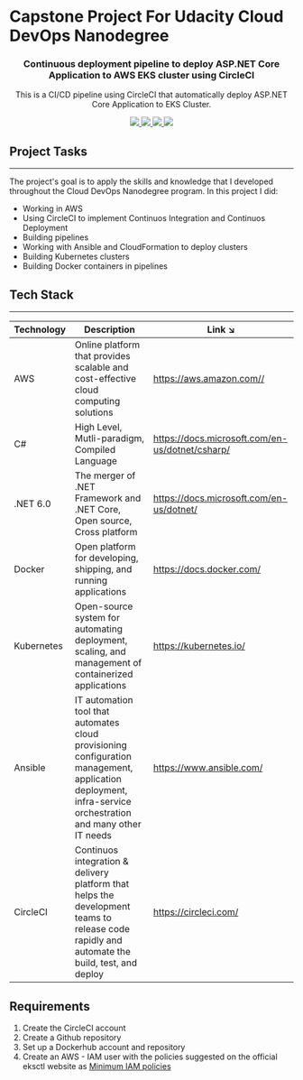 # Capstone Project For Udacity Cloud DevOps Nanodegree

<h3 align="center">Continuous deployment pipeline to deploy ASP.NET Core Application to AWS EKS cluster using CircleCI</h3>
<p align="center">This is a CI/CD pipeline using CircleCI that automatically deploy ASP.NET Core Application to EKS Cluster.</p>

<p align="center">
  <a href="https://circleci.com/gh/vuongvx96/AWS_Cloud_DevOps_Capstone">
    <img src="https://img.shields.io/circleci/build/github/vuongvx96/AWS_Cloud_DevOps_Capstone" />
  </a>
  <a href="https://sonarcloud.io/summary/new_code?id=vuongvx96_AWS_Cloud_DevOps_Capstone">
    <img src="https://sonarcloud.io/api/project_badges/measure?project=vuongvx96_AWS_Cloud_DevOps_Capstone&metric=alert_status" />
  </a>
  <a href="https://dotnet.microsoft.com/en-us/download/dotnet/6.0">
    <img src="https://img.shields.io/badge/dotnet%20version-net6.0-blue" />
  </a>
  <a href="https://github.com/vuongvx96/AWS_Cloud_DevOps_Capstone/pulls">
    <img src="https://img.shields.io/badge/PRs-Welcome-brightgreen.svg?style=flat-square" />
  </a>
</p>

## Project Tasks

---
The project's goal is to apply the skills and knowledge that I developed throughout the Cloud DevOps Nanodegree program. In this project I did:

* Working in AWS
* Using CircleCI to implement Continuos Integration and Continuos Deployment
* Building pipelines
* Working with Ansible and CloudFormation to deploy clusters
* Building Kubernetes clusters
* Building Docker containers in pipelines

## Tech Stack

---
| Technology | Description                                                                           | Link ↘️                 |
| ---------- | ------------------------------------------------------------------------------------- | ----------------------- |
| AWS        | Online platform that provides scalable and cost-effective cloud computing solutions   | <https://aws.amazon.com//>      |
| C#         | High Level, Mutli-paradigm, Compiled Language                                         | <https://docs.microsoft.com/en-us/dotnet/csharp/> |
| .NET 6.0   | The merger of .NET Framework and .NET Core, Open source, Cross platform | <https://docs.microsoft.com/en-us/dotnet/>  |
| Docker     |  Open platform for developing, shipping, and running applications | <https://docs.docker.com/> |
| Kubernetes | Open-source system for automating deployment, scaling, and management of containerized applications | <https://kubernetes.io/>    |
| Ansible    | IT automation tool that automates cloud provisioning configuration management, application deployment, infra-service orchestration and many other IT needs                                                          | <https://www.ansible.com/>      |
| CircleCI    | Continuos integration & delivery platform that helps the development teams to release code rapidly and automate the build, test, and deploy               | <https://circleci.com/>      |

## Requirements

1. Create the CircleCI account
2. Create a Github repository
3. Set up a Dockerhub account and repository
4. Create an AWS - IAM user with the policies suggested on the official eksctl website as [Minimum IAM policies](https://eksctl.io/usage/minimum-iam-policies/)
